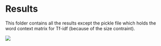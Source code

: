# Results 

This folder contains all the results except the pickle file which holds the word context matrix for Tf-idf (because of the size contraint).

![](<images/result.png>)
